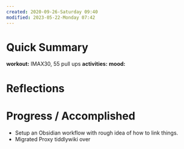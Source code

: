 ```yaml
---
created: 2020-09-26-Saturday 09:40
modified: 2023-05-22-Monday 07:42
---
```


# Quick Summary

**workout:** IMAX30, 55 pull ups
**activities:**
**mood:**

# Reflections

# Progress / Accomplished
- Setup an Obsidian workflow with rough idea of how to link things.
- Migrated Proxy tiddlywiki over
